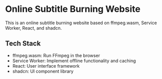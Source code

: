 # Online Subtitle Burning Website

This is an online subtitle burning website based on ffmpeg.wasm, Service Worker, React, and shadcn.

## Tech Stack

- ffmpeg.wasm: Run FFmpeg in the browser
- Service Worker: Implement offline functionality and caching
- React: User interface framework
- shadcn: UI component library
